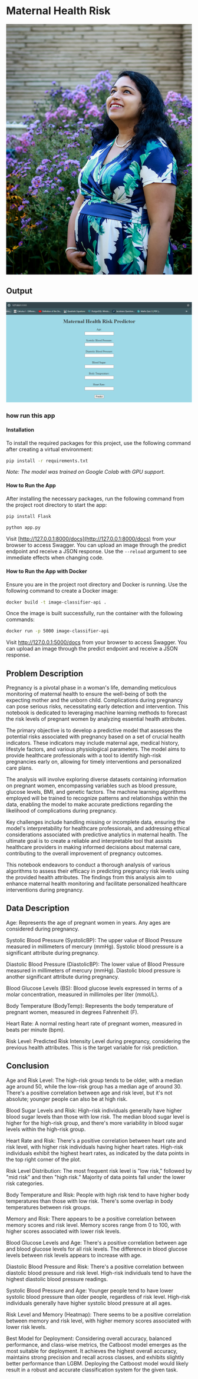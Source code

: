 # Maternal Health Risk

![Alt text](https://raw.githubusercontent.com/raviatkumar/Maternal-Health-Risk/main/Image/Meternal.jpg)

## Output
![Alt text](https://raw.githubusercontent.com/raviatkumar/Maternal-Health-Risk/main/Output/maternal.PNG)

### how run this app

#### Installation

To install the required packages for this project, use the following command after creating a virtual environment:

```bash
pip install -r requirements.txt
```

*Note: The model was trained on Google Colab with GPU support.*

#### How to Run the App

After installing the necessary packages, run the following command from the project root directory to start the app:

```bash
pip install Flask
```

```bash
python app.py
```

Visit [http://127.0.0.1:8000/docs](http://127.0.0.1:8000/docs) from your browser to access Swagger. You can upload an image through the predict endpoint and receive a JSON response. Use the `--reload` argument to see immediate effects when changing code.

#### How to Run the App with Docker

Ensure you are in the project root directory and Docker is running. Use the following command to create a Docker image:

```bash
docker build -t image-classifier-api .
```

Once the image is built successfully, run the container with the following commands:

```bash
docker run -p 5000 image-classifier-api
```

Visit http://127.0.0.1:5000/docs from your browser to access Swagger. You can upload an image through the predict endpoint and receive a JSON response.


## Problem Description

Pregnancy is a pivotal phase in a woman's life, demanding meticulous monitoring of maternal health to ensure the well-being of both the expecting mother and the unborn child. Complications during pregnancy can pose serious risks, necessitating early detection and intervention. This notebook is dedicated to leveraging machine learning methods to forecast the risk levels of pregnant women by analyzing essential health attributes.

The primary objective is to develop a predictive model that assesses the potential risks associated with pregnancy based on a set of crucial health indicators. These indicators may include maternal age, medical history, lifestyle factors, and various physiological parameters. The model aims to provide healthcare professionals with a tool to identify high-risk pregnancies early on, allowing for timely interventions and personalized care plans.

The analysis will involve exploring diverse datasets containing information on pregnant women, encompassing variables such as blood pressure, glucose levels, BMI, and genetic factors. The machine learning algorithms employed will be trained to recognize patterns and relationships within the data, enabling the model to make accurate predictions regarding the likelihood of complications during pregnancy.

Key challenges include handling missing or incomplete data, ensuring the model's interpretability for healthcare professionals, and addressing ethical considerations associated with predictive analytics in maternal health. The ultimate goal is to create a reliable and interpretable tool that assists healthcare providers in making informed decisions about maternal care, contributing to the overall improvement of pregnancy outcomes.

This notebook endeavors to conduct a thorough analysis of various algorithms to assess their efficacy in predicting pregnancy risk levels using the provided health attributes. The findings from this analysis aim to enhance maternal health monitoring and facilitate personalized healthcare interventions during pregnancy.

## Data Description

Age: Represents the age of pregnant women in years. Any ages are considered during pregnancy.

Systolic Blood Pressure (SystolicBP): The upper value of Blood Pressure measured in millimeters of mercury (mmHg). Systolic blood pressure is a significant attribute during pregnancy.

Diastolic Blood Pressure (DiastolicBP): The lower value of Blood Pressure measured in millimeters of mercury (mmHg). Diastolic blood pressure is another significant attribute during pregnancy.

Blood Glucose Levels (BS): Blood glucose levels expressed in terms of a molar concentration, measured in millimoles per liter (mmol/L).

Body Temperature (BodyTemp): Represents the body temperature of pregnant women, measured in degrees Fahrenheit (F).

Heart Rate: A normal resting heart rate of pregnant women, measured in beats per minute (bpm).

Risk Level: Predicted Risk Intensity Level during pregnancy, considering the previous health attributes. This is the target variable for risk prediction.

## Conclusion

Age and Risk Level:
The high-risk group tends to be older, with a median age around 50, while the low-risk group has a median age of around 30.
There's a positive correlation between age and risk level, but it's not absolute; younger people can also be at high risk.

Blood Sugar Levels and Risk:
High-risk individuals generally have higher blood sugar levels than those with low risk.
The median blood sugar level is higher for the high-risk group, and there's more variability in blood sugar levels within the high-risk group.

Heart Rate and Risk:
There's a positive correlation between heart rate and risk level, with higher risk individuals having higher heart rates.
High-risk individuals exhibit the highest heart rates, as indicated by the data points in the top right corner of the plot.

Risk Level Distribution:
The most frequent risk level is "low risk," followed by "mid risk" and then "high risk."
Majority of data points fall under the lower risk categories.

Body Temperature and Risk:
People with high risk tend to have higher body temperatures than those with low risk.
There's some overlap in body temperatures between risk groups.

Memory and Risk:
There appears to be a positive correlation between memory scores and risk level.
Memory scores range from 0 to 100, with higher scores associated with lower risk levels.

Blood Glucose Levels and Age:
There's a positive correlation between age and blood glucose levels for all risk levels.
The difference in blood glucose levels between risk levels appears to increase with age.

Diastolic Blood Pressure and Risk:
There's a positive correlation between diastolic blood pressure and risk level.
High-risk individuals tend to have the highest diastolic blood pressure readings.

Systolic Blood Pressure and Age:
Younger people tend to have lower systolic blood pressure than older people, regardless of risk level.
High-risk individuals generally have higher systolic blood pressure at all ages.

Risk Level and Memory (Heatmap):
There seems to be a positive correlation between memory and risk level, with higher memory scores associated with lower risk levels.

Best Model for Deployment:
Considering overall accuracy, balanced performance, and class-wise metrics, the Catboost model emerges as the most suitable for deployment. It achieves the highest overall accuracy, maintains strong precision and recall across classes, and exhibits slightly better performance than LGBM. Deploying the Catboost model would likely result in a robust and accurate classification system for the given task.
